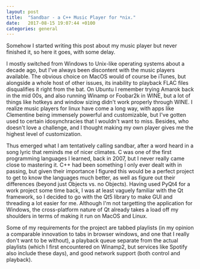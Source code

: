 ```yaml
---
layout: post
title:  "Sandbar - a C++ Music Player for *nix."
date:   2017-08-15 19:07:44 +0100
categories: general
---
```

Somehow I started writing this post about my music player but never finished it, 
so here it goes, with some delay.

I mostly switched from Windows to Unix-like operating systems about a decade  ago,
but I've always been discontent with the music players available. The obvious choice
on MacOS would of course be iTunes, but alongside a whole host of other issues,
its inability to playback FLAC files disqualifies it right from the bat. On Ubuntu
I remember trying Amarok back in the mid 00s, and also running Winamp or Foobar2k
in WINE, but a lot of things like hotkeys and window sizing didn't work properly
through WINE. I realize music players for linux have come a long way, with
apps like Clementine being immensely powerful and customizable, but I've gotten
used to certain idosynchracies that I wouldn't want to miss. Besides, who doesn't
love a challenge, and I thought making my own player gives me the highest level
of customization.

Thus emerged what I am tentatively calling sandbar, after a word heard in a song
lyric that reminds me of nicer climates. C was one of the first programming
languages I learned, back in 2007, but I never really came close to mastering it.
C++ had been something I only ever dealt with in passing, but given their
importance I figured this would be a perfect project to get to know the languages
much better, as well as figure out their differences (beyond just Objects vs. no
Objects). Having used PyQt4 for a work project some time back, I was at least
vaguely familiar with the Qt framework, so I decided to go with the Qt5 library
to make GUI and threading a lot easier for me. Although I'm not targetting the
application for Windows, the cross-platform nature of Qt already takes a load off
my shoulders in terms of making it run on MacOS and Linux.

Some of my requirements for the project are tabbed playlists (in my opinion a
comparable innovation to tabs in browser windows, and one that I really don't
want to be without), a playback queue separate from the actual playlists (which
I first encountered on Winamp2, but services like Spotify also include these days),
and good network support (both control and playback).




